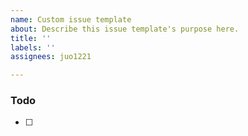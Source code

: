 ```yaml
---
name: Custom issue template
about: Describe this issue template's purpose here.
title: ''
labels: ''
assignees: juo1221

---
```


### Todo

- [ ]
